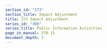 ```yaml
---
section_id: "373"
section_title: Impact Adjustment
title: 373 Impact Adjustment
series_id: "300"
series_title: Public Information Activities
page_in_manual: 370-13
document_depth: 3
---
```

